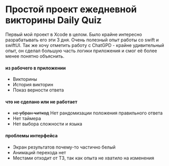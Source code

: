 # Простой проект ежедневной викторины Daily Quiz
Первый мой проект в Xcode в целом. Было крайне интересно разрабатывать его эти 3 дня. Очень полезный опыт работы со swift и swiftUI. Так же хочу отметить работу с ChatGPD - крайне удивительный опыт, он сделал большую часть логики приложения и смог её более менее понятно объяснить.
#### из рабочего в приложении
- Викторины
- История викторин
- Показ верности ответа
#### что не сделано или не работает 
- ~~не убран читкод~~ Нет рандомизации положения правильного ответа
- Нет таймера
- Нет выбора сложности и языка 
#### проблемы интерфейса
- Экран результатов почему-то частично белый 
- Анимаций перехода нет
- Местами отходит от ТЗ, так как опыта не хватило на изменения
